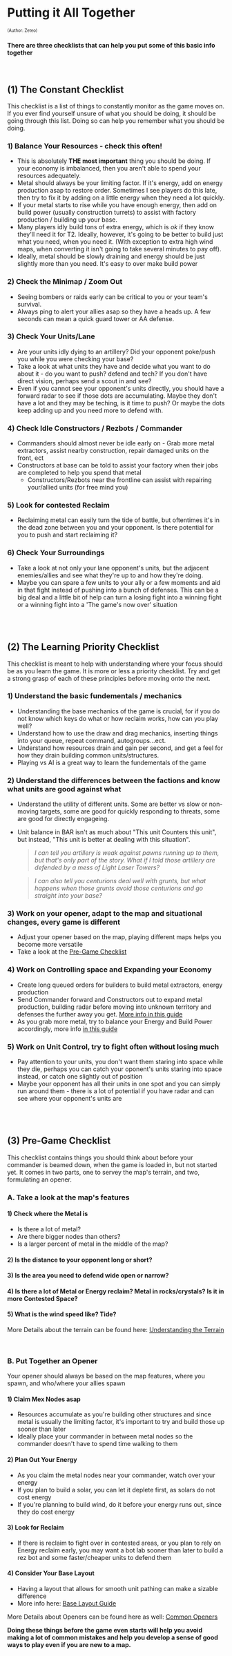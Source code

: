 [Comment]: <> (Started pulling this a part, but haven't fully yet)

# Putting it All Together
<sup><sup>(Author: Zeteo)</sup></sup>

#### There are three checklists that can help you put some of this basic info together

<br>

## (1) The Constant Checklist

This checklist is a list of things to constantly monitor as the game moves on. If you ever find yourself unsure of what you should be doing, it should be going through this list. Doing so can help you remember what you should be doing.

### 1) **Balance Your Resources - check this often!**

- This is absolutely **THE most important** thing you should be doing. If your economy is imbalanced, then you aren't able to spend your resources adequately.
- Metal should always be your limiting factor. If it's energy, add on energy production asap to restore order. Sometimes I see players do this late, then try to fix it by adding on a little energy when they need a lot quickly.
- If your metal starts to rise while you have enough energy, then add on build power (usually construction turrets) to assist with factory production / building up your base.
- Many players idly build tons of extra energy, which is *ok* if they know they'll need it for T2. Ideally, however, it's going to be better to build just what you need, when you need it. (With exception to extra high wind maps, when converting it isn't going to take several minutes to pay off).
- Ideally, metal should be slowly draining and energy should be just slightly more than you need. It's easy to over make build power

### 2) **Check the Minimap / Zoom Out**
- Seeing bombers or raids early can be critical to you or your team's survival.
- Always ping to alert your allies asap so they have a heads up. A few seconds can mean a quick guard tower or AA defense.

 
### 3) **Check Your Units/Lane**
- Are your units idly dying to an artillery? Did your opponent poke/push you while you were checking your base?
- Take a look at what units they have and decide what you want to do about it - do you want to push? defend and tech? If you don't have direct vision, perhaps send a scout in and see?
- Even if you cannot see your opponent's units directly, you should have a forward radar to see if those dots are accumulating. Maybe they don't have a lot and they may be teching, is it time to push? Or maybe the dots keep adding up and you need more to defend with.

### 4) **Check Idle Constructors / Rezbots / Commander**
- Commanders should almost never be idle early on - Grab more metal extractors, assist nearby construction, repair damaged units on the front, ect
- Constructors at base can be told to assist your factory when their jobs are completed to help you spend that metal
  - Constructors/Rezbots near the frontline can assist with repairing your/allied units (for free mind you)

### 5) **Look for contested Reclaim**
- Reclaiming metal can easily turn the tide of battle, but oftentimes it's in the dead zone between you and your opponent. Is there potential for you to push and start reclaiming it?

### 6) **Check Your Surroundings**
- Take a look at not only your lane opponent's units, but the adjacent enemies/allies and see what they're up to and how they're doing.
- Maybe you can spare a few units to your ally or a few moments and aid in that fight instead of pushing into a bunch of defenses. This can be a big deal and a little bit of help can turn a losing fight into a winning fight or a winning fight into a 'The game's now over' situation



<br><br>

## (2) The Learning Priority Checklist

This checklist is meant to help with understanding where your focus should be as you learn the game. It is more or less a priority checklist. Try and get a strong grasp of each of these principles before moving onto the next.

### 1) **Understand the basic fundementals / mechanics**
- Understanding the base mechanics of the game is crucial, for if you do not know which keys do what or how reclaim works, how can you play well?
- Understand how to use the draw and drag mechanics, inserting things into your queue, repeat command, autogroups...ect.
- Understand how resources drain and gain per second, and get a feel for how they drain building common units/structures.
- Playing vs AI is a great way to learn the fundementals of the game

### 2) **Understand the differences between the factions and know what units are good against what**
- Understand the utility of different units. Some are better vs slow or non-moving targets, some are good for quickly responding to threats, some are good for directly engageing.
- Unit balance in BAR isn't as much about "This unit Counters this unit", but instead, "This unit is better at dealing with this situation".


	> *I can tell you artillery is weak against pawns running up to them, but that's only part of the story. What if I told those artillery are defended by a mess of Light Laser Towers?*

	> *I can also tell you centurions deal well with grunts, but what happens when those grunts avoid those centurions and go straight into your base?*

### 3) **Work on your opener, adapt to the map and situational changes, every game is different**
- Adjust your opener based on the map, playing different maps helps you become more versatile
- Take a look at the [Pre-Game Checklist](https://github.com/Zete0/Mentor-Guides/blob/main/Basics/9%20Putting%20It%20All%20Together.md#2-pre-game-checklist)

### 4) **Work on Controlling space and Expanding your Economy**
- Create long queued orders for builders to build metal extractors, energy production 
- Send Commander forward and Constructors out to expand metal production, building radar before moving into unknown territory and defenses the further away you get. [More info in this guide](https://github.com/Zete0/Mentor-Guides/blob/main/Basics/2%20Controlling%20Space.md)
- As you grab more metal, try to balance your Energy and Build Power accordingly, more info [in this guide](https://github.com/Zete0/Mentor-Guides/blob/main/Starter/Economy%20Fundementals.md#balancing-economy-is-first-step-to-victory)

### 5) **Work on Unit Control, try to fight often without losing much**
- Pay attention to your units, you don't want them staring into space while they die, perhaps you can catch your oponent's units staring into space instead, or catch one slightly out of position
- Maybe your opponent has all their units in one spot and you can simply run around them - there is a lot of potential if you have radar and can see where your opponent's units are



<br><br>

## (3) Pre-Game Checklist

This checklist contains things you should think about before your commander is beamed down, when the game is loaded in, but not started yet. It comes in two parts, one to servey the map's terrain, and two, formulating an opener.

### __A. Take a look at the map's features__

#### 1) **Check where the Metal is**
- Is there a lot of metal?
- Are there bigger nodes than others?
- Is a larger percent of metal in the middle of the map?
	  
#### 2) **Is the distance to your opponent long or short?**
   
#### 3) **Is the area you need to defend wide open or narrow?**
   
#### 4) **Is there a lot of Metal or Energy reclaim? Metal in rocks/crystals? Is it in more Contested Space?**
   
#### 5) **What is the wind speed like? Tide?**

More Details about the terrain can be found here: [Understanding the Terrain](https://github.com/Zete0/Mentor-Guides/blob/main/Basics/5%20Understanding%20the%20Terrain.md)

<br>

### B. Put Together an Opener

Your opener should always be based on the map features, where you spawn, and who/where your allies spawn

#### 1) Claim Mex Nodes asap
- Resources accumulate as you're building other structures and since metal is usually the limiting factor, it's important to try and build those up sooner than later
- Ideally place your commander in between metal nodes so the commander doesn't have to spend time walking to them
#### 2) Plan Out Your Energy
- As you claim the metal nodes near your commander, watch over your energy
- If you plan to build a solar, you can let it deplete first, as solars do not cost energy
- If you're planning to build wind, do it before your energy runs out, since they do cost energy
#### 3) Look for Reclaim
- If there is reclaim to fight over in contested areas, or you plan to rely on Energy reclaim early, you may want a bot lab sooner than later to build a rez bot and some faster/cheaper units to defend them
#### 4) Consider Your Base Layout 
- Having a layout that allows for smooth unit pathing can make a sizable difference
- More info here: [Base Layout Guide](https://github.com/Zete0/Mentor-Guides/blob/main/Basics/3%20Base%20Layout.md)

More Details about Openers can be found here as well: [Common Openers](https://github.com/Zete0/Mentor-Guides/blob/main/Basics/1%20Common%20Openers.md)

**Doing these things before the game even starts will help you avoid making a lot of common mistakes and help you develop a sense of good ways to play even if you are new to a map.**








